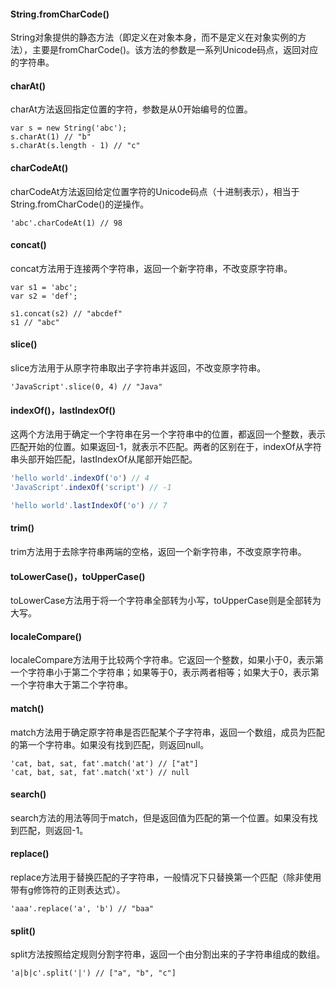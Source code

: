 #### String.fromCharCode()
String对象提供的静态方法（即定义在对象本身，而不是定义在对象实例的方法），主要是fromCharCode()。该方法的参数是一系列Unicode码点，返回对应的字符串。

#### charAt()
charAt方法返回指定位置的字符，参数是从0开始编号的位置。
```
var s = new String('abc');
s.charAt(1) // "b"
s.charAt(s.length - 1) // "c"
```

#### charCodeAt()
charCodeAt方法返回给定位置字符的Unicode码点（十进制表示），相当于String.fromCharCode()的逆操作。
```
'abc'.charCodeAt(1) // 98
```

#### concat()
concat方法用于连接两个字符串，返回一个新字符串，不改变原字符串。

```
var s1 = 'abc';
var s2 = 'def';

s1.concat(s2) // "abcdef"
s1 // "abc"
```

#### slice()
slice方法用于从原字符串取出子字符串并返回，不改变原字符串。
```
'JavaScript'.slice(0, 4) // "Java"
```

#### indexOf()，lastIndexOf()
这两个方法用于确定一个字符串在另一个字符串中的位置，都返回一个整数，表示匹配开始的位置。如果返回-1，就表示不匹配。两者的区别在于，indexOf从字符串头部开始匹配，lastIndexOf从尾部开始匹配。

```javascript
'hello world'.indexOf('o') // 4
'JavaScript'.indexOf('script') // -1

'hello world'.lastIndexOf('o') // 7
```

#### trim()
trim方法用于去除字符串两端的空格，返回一个新字符串，不改变原字符串。

#### toLowerCase()，toUpperCase()
toLowerCase方法用于将一个字符串全部转为小写，toUpperCase则是全部转为大写。

#### localeCompare()
localeCompare方法用于比较两个字符串。它返回一个整数，如果小于0，表示第一个字符串小于第二个字符串；如果等于0，表示两者相等；如果大于0，表示第一个字符串大于第二个字符串。

#### match()
match方法用于确定原字符串是否匹配某个子字符串，返回一个数组，成员为匹配的第一个字符串。如果没有找到匹配，则返回null。

```
'cat, bat, sat, fat'.match('at') // ["at"]
'cat, bat, sat, fat'.match('xt') // null
```

#### search()
search方法的用法等同于match，但是返回值为匹配的第一个位置。如果没有找到匹配，则返回-1。

#### replace()
replace方法用于替换匹配的子字符串，一般情况下只替换第一个匹配（除非使用带有g修饰符的正则表达式）。

```
'aaa'.replace('a', 'b') // "baa"
```

#### split()
split方法按照给定规则分割字符串，返回一个由分割出来的子字符串组成的数组。

```
'a|b|c'.split('|') // ["a", "b", "c"]
```

